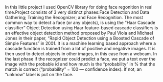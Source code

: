 In this little project I used OpenCV library for doing face regonition in real time.Project consists of 3 very distinct phases:Face Detection and Data Gathering; Training the Recognizer; and Face Recognition. The most common way to detect a face (or any objects), is using the “Haar Cascade classifier”
Object Detection using Haar feature-based cascade classifiers is an effective object detection method proposed by Paul Viola and Michael Jones in their paper, “Rapid Object Detection using a Boosted Cascade of Simple Features” in 2001. It is a machine learning based approach where a cascade function is trained from a lot of positive and negative images. It is then used to detect objects in other images, in this case from a webcam. In the last phase if the recognizer could predict a face, we put a text over the image with the probable id and how much is the “probability” in % that the match is correct (“probability” = 100 — confidence index). If not, an “unknow” label is put on the face.

